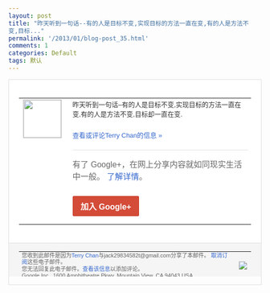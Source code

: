 ```yaml
---
layout: post
title: "昨天听到一句话--有的人是目标不变,实现目标的方法一直在变,有的人是方法不
变,目标..."
permalink: '/2013/01/blog-post_35.html'
comments: 1
categories: Default
tags: 默认
---
```

<!-- X-Notifications: 1:ba8b3df030000000 -->

<div style="border:solid 1px #dfdfdf;color:#686868;font:13px Arial"><div style="background-color:#fff;padding:20px;"><table cellpadding="0" cellspacing="0"><tr><td style="padding-right:15px;vertical-align:top"><a href="https://plus.google.com/_/notifications/emlink?emr=14900066512970582018&amp;emid=CPje_9fairUCFShUcgodzHIAAA&amp;path=%2F108643996575278738906&amp;dt=1359364313055&amp;uob=8"><img height="75" src="https://lh3.googleusercontent.com/-KKRGTyJ5Bl0/AAAAAAAAAAI/AAAAAAAAtnY/R4QEWIp3Ur0/s75-c-k-a/photo.jpg" style="border:solid 1px #cccccc;" width="75"/></a></td><td style="width:578px;color:#333;font:13px Arial;vertical-align:top"><div style="padding-bottom:10px">昨天听到一句话–有的人是目标不变,实现<wbr/>目标的方法一直在变,有的人是方法不变,目<wbr/>标却一直在变.</div><p><a href="https://plus.google.com/_/notifications/emlink?emr=14900066512970582018&amp;emid=CPje_9fairUCFShUcgodzHIAAA&amp;path=%2F108643996575278738906%2Fposts%2FGZvqJ5LH2Tc%3Fgpinv%3DAMIXal-6dWaL3wtOPLPnDkf_NWKZvd1EGqohf4TewLNFatmiuR0E21mLN_MfQ1D1giKZuMAGwFo-SdMvCpVWrRRrBgF-25twUzvbyyXOFFVGkVP6V6t1SNc&amp;dt=1359364313055&amp;uob=8" style="color:#3366CC;text-decoration:none">查看或评论Terry Chan的信息 »</a></p><div style="margin-top:20px;border-top:solid 1px #dfdfdf"><div style="padding:15px 0;color:#686868;font:16px Arial">有了 Google+，在网上分享内容就如同现实生活中一般。 <a href="http://www.google.com/+/learnmore/" style="color:#3366CC;text-decoration:none">了解详情</a>。</div><p><a href="https://plus.google.com/_/notifications/emlink?emr=14900066512970582018&amp;emid=CPje_9fairUCFShUcgodzHIAAA&amp;path=%2F%3Fgpinv%3DAMIXal-6dWaL3wtOPLPnDkf_NWKZvd1EGqohf4TewLNFatmiuR0E21mLN_MfQ1D1giKZuMAGwFo-SdMvCpVWrRRrBgF-25twUzvbyyXOFFVGkVP6V6t1SNc&amp;dt=1359364313055&amp;uob=8" style="display:inline-block;padding:7px 15px;background-color:#d44b38; color:#fff;font-size:16px; font-weight:bold;border-radius:2px;-webkit-border-radius:2px; -moz-border-radius:2px;border:solid 1px #c43b28; white-space:nowrap;text-decoration:none">加入 Google+</a></p></div></td></tr></table></div><div style="border-top:solid 1px #dfdfdf;padding:0 20px; background-color:#f5f5f5"><table cellpadding="0" cellspacing="0" style="height:50px"><tbody><tr><td style="vertical-align:middle;width:100%; color:#636363;font:11px Arial; line-height:120%">您收到此邮件是因为<a href="https://plus.google.com/_/notifications/emlink?emr=14900066512970582018&amp;emid=CPje_9fairUCFShUcgodzHIAAA&amp;path=%2F108643996575278738906%3Fgpinv%3DAMIXal-6dWaL3wtOPLPnDkf_NWKZvd1EGqohf4TewLNFatmiuR0E21mLN_MfQ1D1giKZuMAGwFo-SdMvCpVWrRRrBgF-25twUzvbyyXOFFVGkVP6V6t1SNc&amp;dt=1359364313055&amp;uob=8" style="color:#3366CC;text-decoration:none">Terry Chan</a>与jack29834582t@gmail.com分享了本邮件。 <a href="https://plus.google.com/_/notifications/emlink?emr=14900066512970582018&amp;emid=CPje_9fairUCFShUcgodzHIAAA&amp;path=%2F_%2Fnonplus%2Femailsettings%3Fgpinv%3DAMIXal-6dWaL3wtOPLPnDkf_NWKZvd1EGqohf4TewLNFatmiuR0E21mLN_MfQ1D1giKZuMAGwFo-SdMvCpVWrRRrBgF-25twUzvbyyXOFFVGkVP6V6t1SNc%26est%3DADH5u8Xukw_d-2Tq561L6KdbtossjPXT-G_2c1B9l19zCZE-R-rUa5z1jhhRLzK9K7sz-P7QIT7cwEM8mEkVzYX71ejhiGL9vOmPlpayS7w1DE58_rqhXv9d2gTeXpAUFEpNFZPCPdB8SYMV6A7Yxpt6lKhc2zC54w&amp;dt=1359364313055&amp;uob=8" style="color:#3366CC;text-decoration:none">取消订阅</a>这些电子邮件。<br/>您无法回复此电子邮件。<a href="https://plus.google.com/_/notifications/emlink?emr=14900066512970582018&amp;emid=CPje_9fairUCFShUcgodzHIAAA&amp;path=%2F108643996575278738906%2Fposts%2FGZvqJ5LH2Tc%3Fgpinv%3DAMIXal-6dWaL3wtOPLPnDkf_NWKZvd1EGqohf4TewLNFatmiuR0E21mLN_MfQ1D1giKZuMAGwFo-SdMvCpVWrRRrBgF-25twUzvbyyXOFFVGkVP6V6t1SNc&amp;dt=1359364313055&amp;uob=8" style="color:#3366CC;text-decoration:none">查看该信息</a>以添加评论。<br/>Google Inc., 1600 Amphitheatre Pkwy, Mountain View, CA 94043 USA</td><td><img src="https://ssl.gstatic.com/s2/oz/images/notifications/logo/google-plus-6617a72bb36cc548861652780c9e6ff1.png"/></td></tr></tbody></table></div></div>